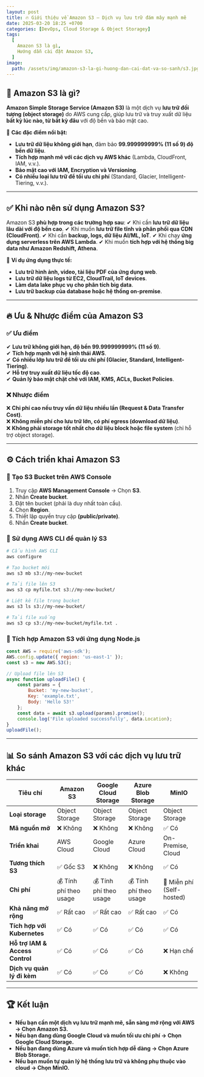 ```yaml
---
layout: post
title: 🔥 Giới thiệu về Amazon S3 – Dịch vụ lưu trữ đám mây mạnh mẽ
date: 2025-03-20 18:25 +0700
categories: [DevOps, Cloud Storage & Object Storagey]
tags:
  [
    Amazon S3 là gì,
    Hướng dẫn cài đặt Amazon S3,
  ]
image:
  path: /assets/img/amazon-s3-la-gi-huong-dan-cai-dat-va-so-sanh/s3.jpg
---
```


## 🎯 **Amazon S3 là gì?**
**Amazon Simple Storage Service (Amazon S3)** là một dịch vụ **lưu trữ đối tượng (object storage)** do AWS cung cấp, giúp lưu trữ và truy xuất dữ liệu **bất kỳ lúc nào, từ bất kỳ đâu** với độ bền và bảo mật cao.

📌 **Các đặc điểm nổi bật:**
- **Lưu trữ dữ liệu không giới hạn**, đảm bảo **99.999999999% (11 số 9) độ bền dữ liệu**.
- **Tích hợp mạnh mẽ với các dịch vụ AWS khác** (Lambda, CloudFront, IAM, v.v.).
- **Bảo mật cao với IAM, Encryption và Versioning**.
- **Có nhiều loại lưu trữ để tối ưu chi phí** (Standard, Glacier, Intelligent-Tiering, v.v.).

---

## ✅ **Khi nào nên sử dụng Amazon S3?**
Amazon S3 **phù hợp trong các trường hợp sau**:
✔ Khi cần **lưu trữ dữ liệu lâu dài với độ bền cao**.
✔ Khi muốn **lưu trữ file tĩnh và phân phối qua CDN (CloudFront)**.
✔ Khi cần **backup, logs, dữ liệu AI/ML, IoT**.
✔ Khi chạy **ứng dụng serverless trên AWS Lambda**.
✔ Khi muốn **tích hợp với hệ thống big data như Amazon Redshift, Athena**.

🚀 **Ví dụ ứng dụng thực tế:**
- **Lưu trữ hình ảnh, video, tài liệu PDF của ứng dụng web**.
- **Lưu trữ dữ liệu logs từ EC2, CloudTrail, IoT devices**.
- **Làm data lake phục vụ cho phân tích big data**.
- **Lưu trữ backup của database hoặc hệ thống on-premise**.

---

## 🔥 **Ưu & Nhược điểm của Amazon S3**

### ✅ **Ưu điểm**
✔ **Lưu trữ không giới hạn, độ bền 99.999999999% (11 số 9)**.  
✔ **Tích hợp mạnh với hệ sinh thái AWS**.  
✔ **Có nhiều lớp lưu trữ để tối ưu chi phí (Glacier, Standard, Intelligent-Tiering)**.  
✔ **Hỗ trợ truy xuất dữ liệu tốc độ cao**.  
✔ **Quản lý bảo mật chặt chẽ với IAM, KMS, ACLs, Bucket Policies**.  

### ❌ **Nhược điểm**
❌ **Chi phí cao nếu truy vấn dữ liệu nhiều lần (Request & Data Transfer Cost)**.  
❌ **Không miễn phí cho lưu trữ lớn, có phí egress (download dữ liệu)**.  
❌ **Không phải storage tốt nhất cho dữ liệu block hoặc file system** (chỉ hỗ trợ object storage).  

---

## ⚙ **Cách triển khai Amazon S3**
### 🔹 **Tạo S3 Bucket trên AWS Console**
1. Truy cập **AWS Management Console** → Chọn **S3**.
2. Nhấn **Create bucket**.
3. Đặt tên bucket (phải là duy nhất toàn cầu).
4. Chọn **Region**.
5. Thiết lập quyền truy cập **(public/private)**.
6. Nhấn **Create bucket**.

### 🔹 **Sử dụng AWS CLI để quản lý S3**
```bash
# Cấu hình AWS CLI
aws configure

# Tạo bucket mới
aws s3 mb s3://my-new-bucket

# Tải file lên S3
aws s3 cp myfile.txt s3://my-new-bucket/

# Liệt kê file trong bucket
aws s3 ls s3://my-new-bucket/

# Tải file xuống
aws s3 cp s3://my-new-bucket/myfile.txt .
```

### 🔹 **Tích hợp Amazon S3 với ứng dụng Node.js**
```javascript
const AWS = require('aws-sdk');
AWS.config.update({ region: 'us-east-1' });
const s3 = new AWS.S3();

// Upload file lên S3
async function uploadFile() {
    const params = {
        Bucket: 'my-new-bucket',
        Key: 'example.txt',
        Body: 'Hello S3!'
    };
    const data = await s3.upload(params).promise();
    console.log('File uploaded successfully', data.Location);
}
uploadFile();
```

---

## 📊 **So sánh Amazon S3 với các dịch vụ lưu trữ khác**

| **Tiêu chí**        | **Amazon S3**    | **Google Cloud Storage** | **Azure Blob Storage** | **MinIO**          |
|---------------------|------------------|--------------------------|------------------------|------------------|
| **Loại storage**   | Object Storage   | Object Storage           | Object Storage         | Object Storage  |
| **Mã nguồn mở**    | ❌ Không         | ❌ Không                 | ❌ Không              | ✅ Có          |
| **Triển khai**     | AWS Cloud       | Google Cloud            | Azure Cloud           | On-Premise, Cloud |
| **Tương thích S3** | ✅ Gốc S3       | ❌ Không                 | ❌ Không              | ✅ Có          |
| **Chi phí**        | 💰 Tính phí theo usage | 💰 Tính phí theo usage | 💰 Tính phí theo usage | 🚀 Miễn phí (Self-hosted) |
| **Khả năng mở rộng** | ✅ Rất cao      | ✅ Rất cao               | ✅ Rất cao            | ✅ Có         |
| **Tích hợp với Kubernetes** | ✅ Có | ✅ Có | ✅ Có | ✅ Có |
| **Hỗ trợ IAM & Access Control** | ✅ Có | ✅ Có | ✅ Có | ❌ Hạn chế |
| **Dịch vụ quản lý đi kèm** | ✅ Có | ✅ Có | ✅ Có | ❌ Không |

---

## 🏆 **Kết luận**
- **Nếu bạn cần một dịch vụ lưu trữ mạnh mẽ, sẵn sàng mở rộng với AWS → Chọn Amazon S3.**  
- **Nếu bạn đang dùng Google Cloud và muốn tối ưu chi phí → Chọn Google Cloud Storage.**  
- **Nếu bạn đang dùng Azure và muốn tích hợp dễ dàng → Chọn Azure Blob Storage.**  
- **Nếu bạn muốn tự quản lý hệ thống lưu trữ và không phụ thuộc vào cloud → Chọn MinIO.** 